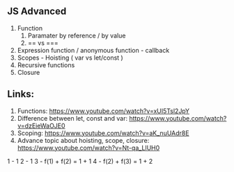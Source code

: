 ## JS Advanced

1. Function
    1. Paramater by reference / by value
    2. == vs ===
2. Expression function / anonymous function - callback
2. Scopes - Hoisting ( var vs let/const )
3. Recursive functions
4. Closure


## Links:

1. Functions: https://www.youtube.com/watch?v=xUI5Tsl2JpY
2. Difference between let, const and var: https://www.youtube.com/watch?v=dzEieWaOJE0
3. Scoping: https://www.youtube.com/watch?v=aK_nuUAdr8E
4. Advance topic about hoisting, scope, closure: https://www.youtube.com/watch?v=Nt-qa_LlUH0

1 - 1
2 - 1
3 - f(1) + f(2) = 1 + 1
4 - f(2) + f(3) = 1 + 2 